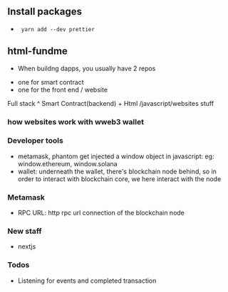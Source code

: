 ## Install packages

- ` yarn add --dev prettier`

## html-fundme

- When buildng dapps, you usually have 2 repos

* one for smart contract
* one for the front end / website

Full stack ^ Smart Contract(backend) + Html /javascript/websites stuff

### how websites work with wweb3 wallet

### Developer tools

- metamask, phantom get injected a window object in javascript: eg: window.ethereum, window.solana
- wallet: underneath the wallet, there's blockchain node behind, so in order to interact with blockchain core,
  we here interact with the node

### Metamask

- RPC URL: http rpc url connection of the blockchain node

### New staff

- nextjs

### Todos

- Listening for events and completed transaction
